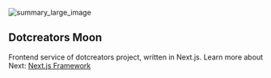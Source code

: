 ![summary_large_image](https://github.com/dotcreators/moon/assets/56642689/22fd13c9-9573-4810-8475-d05d0a9b26f4)

## Dotcreators Moon

Frontend service of dotcreators project, written in Next.js. Learn more about Next: [Next.js Framework](https://nextjs.org/)
